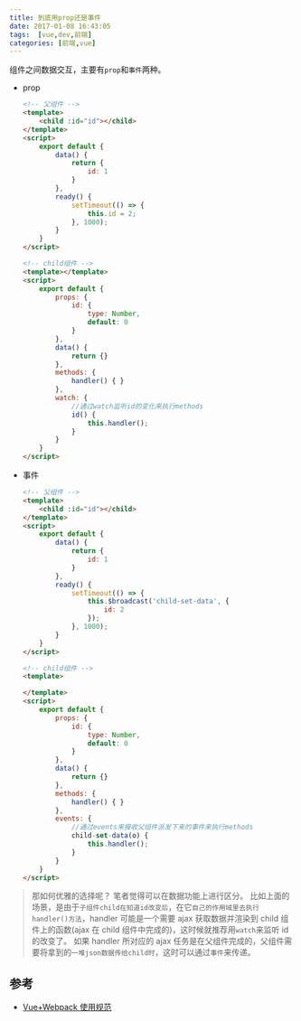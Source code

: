 ```yaml
---
title: 到底用prop还是事件
date: 2017-01-08 16:43:05
tags:  [vue,dev,前端]
categories: [前端,vue]
---
```


组件之间数据交互，主要有`prop`和`事件`两种。

<!-- more -->

- prop

  ```html
  <!-- 父组件 -->
  <template>
      <child :id="id"></child>
  </template>
  <script>
      export default {
          data() {
              return {
                  id: 1
              }
          },
          ready() {
              setTimeout(() => {
                  this.id = 2;
              }, 1000);
          }
      }
  </script>

  <!-- child组件 -->
  <template></template>
  <script>
      export default {
          props: {
              id: {
                  type: Number,
                  default: 0
              }
          },
          data() {
              return {}
          },
          methods: {
              handler() { }
          },
          watch: {
              //通过watch监听id的变化来执行methods
              id() {
                  this.handler();
              }
          }
      }
  </script>
  ```

- 事件
  ```html
  <!-- 父组件 -->
  <template>
      <child :id="id"></child>
  </template>
  <script>
      export default {
          data() {
              return {
                  id: 1
              }
          },
          ready() {
              setTimeout(() => {
                  this.$broadcast('child-set-data', {
                      id: 2
                  });
              }, 1000);
          }
      }
  </script>

  <!-- child组件 -->
  <template>

  </template>
  <script>
      export default {
          props: {
              id: {
                  type: Number,
                  default: 0
              }
          },
          data() {
              return {}
          },
          methods: {
              handler() { }
          },
          events: {
              //通过events来接收父组件派发下来的事件来执行methods
              child-set-data(o) {
                  this.handler();
              }
          }
      }
  </script>
  ```

> 那如何优雅的选择呢？
> 笔者觉得可以在数据功能上进行区分。
> 比如上面的场景，是由于`子组件child在知道id改变后`，在它`自己的作用域里去执行handler()方法`，handler 可能是一个需要 ajax 获取数据并渲染到 child 组件上的函数(ajax 在 child 组件中完成的)，这时候就推荐用`watch`来监听 id 的改变了。
> 如果 handler 所对应的 ajax 任务是在父组件完成的，父组件需要将拿到的`一堆json数据传给child时`，这时可以通过`事件`来传递。

## 参考

- [Vue+Webpack 使用规范](https://www.talkingcoder.com/article/6309726065044556372)
